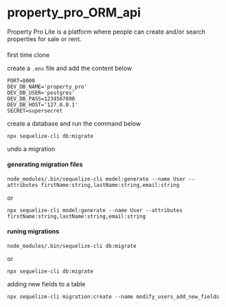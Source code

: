 # property_pro_ORM_api
Property Pro Lite is a platform where people can create and/or search properties for sale or rent.

#### 

first time clone 

create a `.env` file and add the content below

````
PORT=8000
DEV_DB_NAME='property_pro'
DEV_DB_USER='postgres'
DEV_DB_PASS=1234567890
DEV_DB_HOST='127.0.0.1'
SECRET=supersecret
````
create a database and run the command below

````
npx sequelize-cli db:migrate
````

undo a migration



#### generating migration files

`node_modules/.bin/sequelize-cli model:generate --name User --attributes firstName:string,lastName:string,email:string`

or

`npx sequelize-cli model:generate --name User --attributes firstName:string,lastName:string,email:string`

#### runing migrations
`node_modules/.bin/sequelize-cli db:migrate`

or

`npx sequelize-cli db:migrate`

adding new fields to a table
````
npx sequelize-cli migration:create --name modify_users_add_new_fields
````